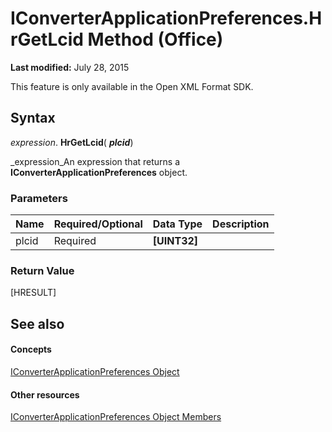 
# IConverterApplicationPreferences.HrGetLcid Method (Office)

 **Last modified:** July 28, 2015

This feature is only available in the Open XML Format SDK.

## Syntax

 _expression_. **HrGetLcid**( **_plcid_**)

 _expression_An expression that returns a  **IConverterApplicationPreferences** object.


### Parameters



|**Name**|**Required/Optional**|**Data Type**|**Description**|
|:-----|:-----|:-----|:-----|
|plcid|Required| **[UINT32]**||

### Return Value

[HRESULT]


## See also


#### Concepts


 [IConverterApplicationPreferences Object](80947d44-398f-9ebe-a4fb-d581db924a04.md)
#### Other resources


 [IConverterApplicationPreferences Object Members](8a453f08-3086-6baa-be8a-1cd0c81c80ae.md)
